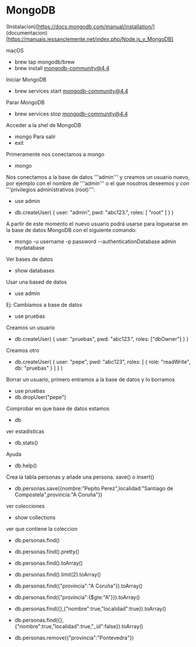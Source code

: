# MongoDB

(Instalacion)[https://docs.mongodb.com/manual/installation/]
(documentacion)[https://manuais.iessanclemente.net/index.php/Node.js_y_MongoDB]

macOS
- brew tap mongodb/brew
- brew install mongodb-community@4.4

Iniciar MongoDB
- brew services start mongodb-community@4.4

Parar MongoDB
- brew services stop mongodb-community@4.4

Acceder a la shel de MongoDB
- mongo
Para salir
- exit

Primeramente nos conectamos a mongo
- mongo

Nos conectamos a la base de datos '''admin''' y creamos un usuario nuevo, por ejemplo con el nombre de '''admin''' o el que nosotros deseemos y con '''privilegios administrativos (root)''':
- use admin

- db.createUser(
{
   user: "admin",
   pwd: "abc123.",
   roles: [ "root" ]
}
)

A partir de este momento el nuevo usuario podrá usarse para loguearse en la base de datos MongoDB con el siguiente comando:
- mongo -u username -p password --authenticationDatabase admin mydatabase

Ver bases de datos
- show databases

Usar una based de datos
- use admin

Ej: Cambiamos a base de datos
- use pruebas

Creamos un usuario
- db.createUser(
{
user: "pruebas",
pwd: "abc123.",
roles: ["dbOwner"]
  }
)

Creamos otro
- db.createUser(
{
  user: "pepe",
  pwd: "abc123",
  roles: [ 
            { role: "readWrite", db: "pruebas" }
          ]
}
)

Borrar un usuario, primero entramos a la base de datos y lo borramos
- use pruebas
- db.dropUser("pepe")

Comprobar en que base de datos estamos
- db

ver estadisticas
- db.stats()

Ayuda
- db.help()

Crea la tabla personas y añade una persona. save() o insert()
- db.personas.save({nombre:"Pepito Perez",localidad:"Santiago de Compostela",provincia:"A Coruña"})

ver colecciones
- show collections

ver que contiene la coleccion
- db.personas.find()
- db.personas.find().pretty()
- db.personas.find().toArray()
- db.personas.find().limit(2).toArray()

- db.personas.find({"provincia":"A Coruña"}).toArray()
- db.personas.find({"provincia":{$gte:"A"}}).toArray()
- db.personas.find({},{"nombre":true,"localidad":true}).toArray()
- db.personas.find({},{"nombre":true,"localidad":true,"_id":false}).toArray()

- db.personas.remove({"provincia":"Pontevedra"})